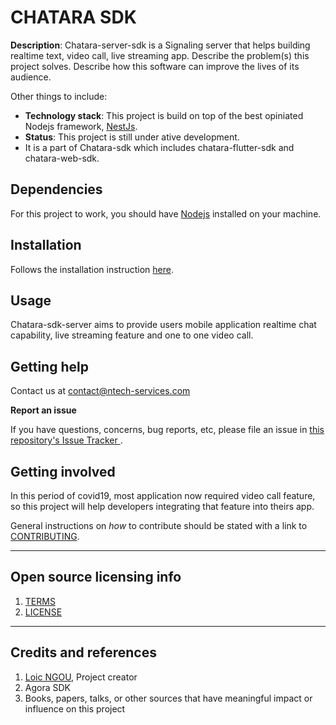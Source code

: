 # CHATARA SDK

**Description**: Chatara-server-sdk is a Signaling server that helps building realtime text, video call, live streaming app.
Describe the problem(s) this project solves.
Describe how this software can improve the lives of its audience.

Other things to include:

  - **Technology stack**: This project is build on top of the best opiniated Nodejs framework, <a href="https://nestjs.com" target="blank">NestJs</a>.
  - **Status**:  This project is still under ative development.
  - It is a part of Chatara-sdk which includes chatara-flutter-sdk and chatara-web-sdk.



## Dependencies

For this project to work, you should have  <a href="https://nodejs.org/en/download/" target="blank">Nodejs</a> installed on your machine.

## Installation

Follows the installation instruction [here](INSTALL.md).

## Usage

Chatara-sdk-server aims to provide users mobile application realtime chat capability, live streaming feature and one to one video call.


## Getting help

Contact us at contact@ntech-services.com

**Report an issue**

If you have questions, concerns, bug reports, etc, please file an issue in <a href="https://github.com/NTECH-Services/chatara-server-sdk/issues"> this repository's Issue Tracker </a>.

## Getting involved

In this period of covid19, most application now required video call feature, so this project will help developers integrating that 
feature into theirs app.

General instructions on _how_ to contribute should be stated with a link to [CONTRIBUTING](CONTRIBUTING.md).


----

## Open source licensing info
1. [TERMS](TERMS.md)
2. [LICENSE](LICENSE)


----

## Credits and references

1. <a href="https://github.com/loicgeek"> Loic NGOU</a>, Project creator
2. Agora SDK
3. Books, papers, talks, or other sources that have meaningful impact or influence on this project
